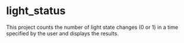 # light_status
This project counts the number of light state changes (0 or 1) in a time specified by the user and displays the results.
